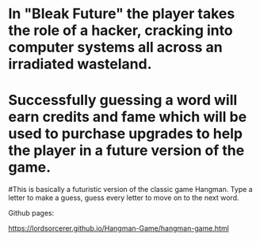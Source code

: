 # In "Bleak Future" the player takes the role of a hacker, cracking into computer systems all across an irradiated wasteland.
# Successfully guessing a word will earn credits and fame which will be used to purchase upgrades to help the player in a future version of the game.

#This is basically a futuristic version of the classic game Hangman.  Type a letter to make a guess, guess every letter to move on to the next word.

Github pages:

https://lordsorcerer.github.io/Hangman-Game/hangman-game.html